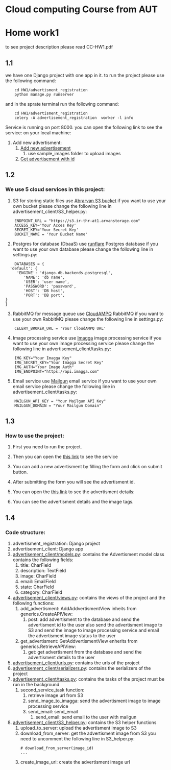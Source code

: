 # Cloud computing Course from AUT 
# Home work1 
to see project description please read CC-HW1.pdf
## 1.1
we have one Django project with one app in it.
to run the project please use the following command:
```
    cd HW1/advertisment_registration
    python manage.py runserver
```
and in the sprate terminal run the following command:
```
    cd HW1/advertisment_registration
    celery -A advertisement_registration  worker -l info
```

Service is running on port 8000.
you can open the following link to see the service:
on your local machine:
1. Add new advertisment: 
    1. [Add new advertisement](http://localhost:8000/advertisment/add)
         1. use sample_images folder to upload images
    2. [Get advertisement with id](http://localhost:8000/advertisment/get/1)
## 1.2
### We use 5 cloud services in this project:
1. S3 for storing static files
    use   [Abrarvan S3 bucket](https://www.arvancloud.com/fa)
if you want to use your own bucket please change the following line in advertisement_client/S3_helper.py:
```
    ENDPOINT_URL = "https://s3.ir-thr-at1.arvanstorage.com"
    ACCESS_KEY='Your Acces Key'
    SECRET_KEY='Your Secret Key'
    BUCKET_NAME = 'Your Bucket Name'
```
2. Postgres for database (DbaaS)
    use [runflare](https://runflare.com/) Postgres database
if you want to use your own database please change the following line in settings.py:
```
    DATABASES = {
  'default': {
     'ENGINE': 'django.db.backends.postgresql',
        'NAME': 'db name',
        'USER': 'user name',
        'PASSWORD': 'password',
        'HOST': 'DB host',
        'PORT': 'DB port',
}
}
```
3. RabbitMQ for message queue
    use [CloudAMPQ](https://www.cloudamqp.com/) RabbitMQ
if you want to use your own RabbitMQ please change the following line in settings.py:
```
    CELERY_BROKER_URL = 'Your CloudAMPQ URL'
```
4. Image processing service
    use [Imagga](https://imagga.com/) image processing service
if you want to use your own image processing service please change the following line in advertisement_client/tasks.py:
```
    IMG_KEY="Your Imagga Key"
    IMG_SECRET_KEY="Your Imagga Secret Key"
    IMG_AUTH="Your Image Auth"
    IMG_ENDPOINT="https://api.imagga.com"

```
5. Email service
    use [Mailgun](https://www.mailgun.com/) email service
if you want to use your own email service please change the following line in advertisement_client/tasks.py:
```
    MAILGUN_API_KEY = "Your Mailgun API Key"
    MAILGUN_DOMAIN = "Your Mailgun Domain"
```
## 1.3
### How to use the project:
1. First you need to run  the project.
2. Then you can open the [this link](http://localhost:8000/advertisment/add) to see the service

3. You can add a new advertisment by filling the form and click on submit button.
4. After submitting the form you will see the advertisment id.
5. You can open the [this link](http://localhost:8000/advertisment/get/1) to see the advertisment details:
6. You can see the advertisment details and the image tags.

## 1.4
### Code structure:
1. advertisment_registration: Django project
2. advertisement_client: Django app
3. [advertisement_client/models.py](https://github.com/mohamadch91/cloudCompunting-HWs/blob/hw-1/HW1/advertisement_registration/advertisement_client/models.py): contains the Advertisment model class  contains the following fields:
    1. title: CharField
    2. description: TextField
    3. image: CharField
    4. email: EmailField
    5. state: CharField
    6. category: CharField
4. [advertisement_client/views.py](https://github.com/mohamadch91/cloudCompunting-HWs/blob/hw-1/HW1/advertisement_registration/advertisement_client/views.py): contains the views of the project and the following functions:
    1. add_advertisment: AddAddvertismentView inheits from generics.CreateAPIView:
        1. post: add advertisment to the database and send the advertisment id to the user
            also  send the advertisment image to S3 and send the image to image processing service
            and email the advertisment image status to the user
    2. get_advertisment: GetAddvertismentView enherits from generics.RetrieveAPIView: 
        1. get: get advertisment from the database and send the advertisment details to the user
5. [advertisement_client/urls.py](https://github.com/mohamadch91/cloudCompunting-HWs/blob/hw-1/HW1/advertisement_registration/advertisement_client/urls.py): contains the urls of the project
6. [advertisement_client/serializers.py](https://github.com/mohamadch91/cloudCompunting-HWs/blob/hw-1/HW1/advertisement_registration/advertisement_client/serializers.py): contains the serializers of the project
7. [advertisement_client/tasks.py](https://github.com/mohamadch91/cloudCompunting-HWs/blob/hw-1/HW1/advertisement_registration/advertisement_client/tasks.py): contains the tasks of the project must be run in the background
    1. second_service_task function:
        1. retrieve image url from S3
        2. send_image_to_imagga: send the advertisment image to image processing service
        3. send_email: send_email
            1. send_email: send email to the user with mailgun
8. [advertisement_client/S3_helper.py](https://github.com/mohamadch91/cloudCompunting-HWs/blob/hw-1/HW1/advertisement_registration/advertisement_client/S3_helper.py): contains the S3 helper functions
    1. upload_to_server: upload the advertisment image to S3
    2. download_from_server: get the advertisment image from S3 you need to uncomment the following line in S3_helper.py:
        ```
        # download_from_server(image_id)
        ...
        ```
    3. create_image_url: create the advertisment image url

